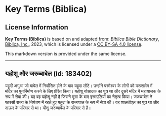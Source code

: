 # Key Terms (Biblica)

## License Information

**Key Terms (Biblica)** is based on and adapted from: _Biblica Bible Dictionary_, [Biblica, Inc.](https://www.biblica.com/), 2023, which is licensed under a [CC BY-SA 4.0 license](https://creativecommons.org/licenses/by-sa/4.0/legalcode.en).

This markdown version is provided under the same license.



--------------------------------

## यहोशू और जरुब्बाबेल (id: 183402)

यहूदी अगुआ जो बाबेल में निर्वासित होने के बाद यहूदा लौटे। उन्होंने परमेश्वर के लोगों को यरूशलेम में मंदिर का पुनर्निर्माण करने के लिए प्रेरित किया। यहोशू योसादक का पुत्र था और दूसरे मंदिर में महायाजक के रूप में सेवा की। यह वह यहोशू नहीं है जिसने मूसा के बाद इस्राएलियों का नेतृत्व किया। जरुब्बाबेल ने फारसी राज्य के नियंत्रण में रहते हुए यहूदा के राज्यपाल के रूप में सेवा की। वह शालतीएल का पुत्र था और दाऊद के परिवार से था। यीशु जरुब्बाबेल के परिवार से हैं।



